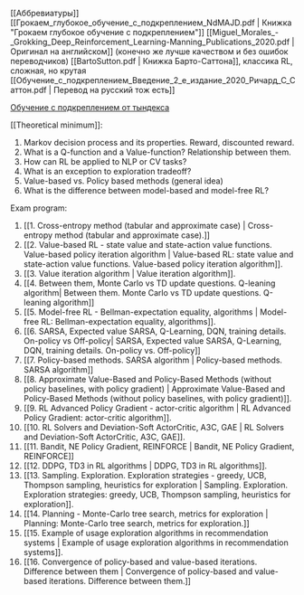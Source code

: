 [[Аббревиатуры]]
[[Грокаем_глубокое_обучение_с_подкреплением_NdMAJD.pdf | Книжка "Грокаем глубокое обучение с подкреплением"]]
[[Miguel_Morales_-_Grokking_Deep_Reinforcement_Learning-Manning_Publications_2020.pdf | Оригинал на английском]] (конечно же лучше качеством и без ошибок переводчиков)
[[BartoSutton.pdf | Книжка Барто-Саттона]], классика RL, сложная, но крутая
[[Обучение_с_подкреплением_Введение_2_е_издание_2020_Ричард_С_Саттон.pdf | Перевод на русский тож есть]]

[Обучение с подкреплением от тындекса](https://education.yandex.ru/handbook/ml/article/obuchenie-s-podkrepleniem)

[[Theoretical minimum]]:
1. Markov decision process and its properties. Reward, discounted reward.
2. What is a Q-function and a Value-function? Relationship between them.
3. How can RL be applied to NLP or CV tasks?
4. What is an exception to exploration tradeoff?
5. Value-based vs. Policy based methods (general idea)
6. What is the difference between model-based and model-free RL?

Exam program:
1. [[1. Cross-entropy method (tabular and approximate case) | Cross-entropy method (tabular and approximate case).]]
2. [[2. Value-based RL - state value and state-action value functions. Value-based policy iteration algorithm | Value-based RL: state value and state-action value functions. Value-based policy iteration algorithm]].
3. [[3. Value iteration algorithm | Value iteration algorithm]].
4. [[4. Between them, Monte Carlo vs TD update questions. Q-leaning algorithm| Between them. Monte Carlo vs TD update questions. Q-leaning algorithm]]
5. [[5. Model-free RL - Bellman-expectation equality, algorithms | Model-free RL: Bellman-expectation equality, algorithms]].
6. [[6. SARSA, Expected value SARSA, Q-Learning, DQN, training details. On-policy vs Off-policy| SARSA, Expected value SARSA, Q-Learning, DQN, training details. On-policy vs. Off-policy]]
7. [[7. Policy-based methods. SARSA algorithm | Policy-based methods. SARSA algorithm]]
8. [[8. Approximate Value-Based and Policy-Based Methods (without policy baselines, with policy gradient) | Approximate Value-Based and Policy-Based Methods (without policy baselines, with policy gradient)]].
9. [[9. RL Advanced Policy Gradient - actor-critic algorithm | RL Advanced Policy Gradient: actor-critic algorithm]].
10. [[10. RL Solvers and Deviation-Soft ActorCritic, A3C, GAE | RL Solvers and Deviation-Soft ActorCritic, A3C, GAE]].
11. [[11. Bandit, NE Policy Gradient, REINFORCE | Bandit, NE Policy Gradient, REINFORCE]]
12. [[12. DDPG, TD3 in RL algorithms | DDPG, TD3 in RL algorithms]].
13. [[13. Sampling. Exploration. Exploration strategies - greedy, UCB, Thompson sampling, heuristics for exploration | Sampling. Exploration. Exploration strategies: greedy, UCB, Thompson sampling, heuristics for exploration]].
14. [[14. Planning - Monte-Carlo tree search, metrics for exploration | Planning: Monte-Carlo tree search, metrics for exploration.]]
15. [[15. Example of usage exploration algorithms in recommendation systems | Example of usage exploration algorithms in recommendation systems]].
16. [[16. Convergence of policy-based and value-based iterations. Difference between them | Convergence of policy-based and value-based iterations. Difference between them.]]


